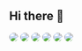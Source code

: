 ## Hi there 👋

<!--<img src="https://img.shields.io/badge/instagram-FF0069?style=for-the-badge&logo=instagram&logoColor=white" style="border-radius:1px">-->
<img src="https://img.shields.io/badge/c-A8B9CC?style=for-the-badge&logo=c&logoColor=white" style="border-radius:10px">
<img src="https://img.shields.io/badge/cplusplus-00599C?style=for-the-badge&logo=cplusplus&logoColor=white" style="border-radius:10px">
<img src="https://img.shields.io/badge/python-3776AB?style=for-the-badge&logo=python&logoColor=white" style="border-radius:10px">

<img src="https://img.shields.io/badge/docker-2496ED?style=for-the-badge&logo=docker&logoColor=white" style="border-radius:10px">
<img src="https://img.shields.io/badge/kubernetes-326CE5?style=for-the-badge&logo=kubernetes&logoColor=white" style="border-radius:10px">
<img src="https://img.shields.io/badge/yolo-111F68?style=for-the-badge&logo=yolo&logoColor=white" style="border-radius:10px">


<!--
**aspeawn/aspeawn** is a ✨ _special_ ✨ repository because its `README.md` (this file) appears on your GitHub profile.

Here are some ideas to get you started:

- 🔭 I’m currently working on ...
- 🌱 I’m currently learning ...
- 👯 I’m looking to collaborate on ...
- 🤔 I’m looking for help with ...
- 💬 Ask me about ...
- 📫 How to reach me: ...
- 😄 Pronouns: ...
- ⚡ Fun fact: ...
-->
